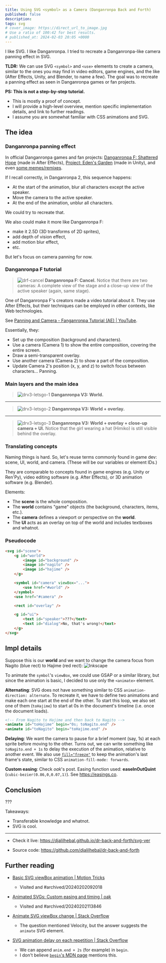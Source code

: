 ```yaml
---
title: Using SVG <symbol> as a Camera (Danganronpa Back and Forth)
published: false
description: 
tags: svg
# cover_image: https://direct_url_to_image.jpg
# Use a ratio of 100:42 for best results.
# published_at: 2024-02-03 20:05 +0000
---
```


I like SVG. I like Danganronpa. I tried to recreate a Danganronpa-like camera panning effect in SVG.

**TLDR:**
We can use SVG `<symbol>` and `<use>` elements to create a camera, similar to the ones you may find in video editors, game engines, and the like (After Effects, Unity, and Blender, to name a few).
The goal was to recreate a panning effect as seen in Danganronpa games or fan projects.

**PS: This is not a step-by-step tutorial.**
- This is mostly a proof of concept.
- I will provide a high-level overview, mention specific implementation details, and link to further readings.
- I assume you are somewhat familiar with CSS animations and SVG.


## The idea

### Danganronpa panning effect

In official Danganronpa games and fan projects:
[Danganronpa F: Shattered Hope][danganronpa-f-prologue] (made in After Effects),
[Project: Eden's Garden][eg-prologue-walkthrough] (made in Unity),
and even [some memes/remixes][objection-fun-danganronpa].

[danganronpa-f-prologue]: https://youtu.be/EGU4w5C_WKI?list=PLw3Hoj70YKZBdEBcpDKu8GiXG_WBVysrp&t=1398 "Danganronpa F: Shattered Hope - Prologue (Full) | YouTube"

[eg-prologue-walkthrough]: https://youtu.be/-U6aCDrH3NA?t=8581 "[No Commentary] Official Prologue Walkthrough Part 1 | Project: Eden's Garden | YouTube"
[objection-fun-danganronpa]: https://www.youtube.com/watch?v=wEQNIgRscCY "objection funk but it's danganronpa v3 (remix) | YouTube"

If I recall correctly, in Danganronpa 2, this sequence happens:
- At the start of the animation, blur all characters except the active speaker.
- Move the camera to the active speaker.
- At the end of the animation, unblur all characters.

We could try to recreate that.

We also could make it more like Danganronpa F:
- make it 2.5D (3D transforms of 2D sprites),
- add depth of vision effect,
- add motion blur effect,
- etc.

But let's focus on camera panning for now.

### Danganronpa F tutorial

> ![drf-cancel]
> **Danganronpa F: Cancel.**
> Notice that there are two cameras: A complete view of the stage and a close-up view of the active speaker (again, same stage).

[drf-cancel]: https://dev-to-uploads.s3.amazonaws.com/uploads/articles/6zekoamw03v89t9zl2x9.jpg

One of Danganronpa F's creators made a video tutorial about it.
They use After Effects, but their techniques can be employed in other contexts, like Web technologies.

See [Panning and Camera - Fanganronpa Tutorial (AE) | YouTube](https://www.youtube.com/watch?v=iOlk6GDzS8M).

Essentially, they:
- Set up the composition (background and characters).
- Use a camera (Camera 1) to show the entire composition, covering the entire screen.
- Draw a semi-transparent overlay.
- Use another camera (Camera 2) to show a part of the composition.
- Update Camera 2's position (x, y, and z) to switch focus between characters... Panning.

### Main layers and the main idea

> ![drv3-letsgo-1]
> **Danganronpa V3: World.**

---

> ![drv3-letsgo-2]
> **Danganronpa V3: World + overlay.**

---

> ![drv3-letsgo-3]
> **Danganronpa V3: World + overlay + close-up camera + UI.**
> Notice that the girl wearing a hat (Himiko) is still visible behind the overlay.

<!--
[drv3-letsgo-1]: ./drv3-letsgo-1.jpg
[drv3-letsgo-2]: ./drv3-letsgo-2.jpg
[drv3-letsgo-3]: ./drv3-letsgo-3.jpg
-->
[drv3-letsgo-1]: https://dev-to-uploads.s3.amazonaws.com/uploads/articles/x0gbiwfvfmzdp41omeej.jpg
[drv3-letsgo-2]: https://dev-to-uploads.s3.amazonaws.com/uploads/articles/agf9z42v0kn3khuf0pmy.jpg
[drv3-letsgo-3]: https://dev-to-uploads.s3.amazonaws.com/uploads/articles/t7xl71q4sh5wrrl4ztfn.jpg

### Translating concepts

Naming things is hard. So, let's reuse terms commonly found in game dev: scene, UI, world, and camera. (These will be our variables or element IDs.)

They are comparable to concepts found in game engines (e.g. Unity or Ren'Py), video editing software (e.g. After Effects), or 3D animation software (e.g. Blender).

Elements:
- The **scene** is the whole composition.
- The **world** contains "game" objects (the background, characters, items, etc.).
- The **camera** defines a viewport or perspective on the **world**.
- The **UI** acts as an overlay on top of the world and includes textboxes and whatnot.

### Pseudocode

```html
<svg id="scene">
    <g id="world">
        <image id="background" />
        <image id="nagito" />
        <image id="hajime" />
    </g>

    <symbol id="camera" viewBox="...">
        <use href="#world" />
    </symbol>
    <use href="#camera" />

    <rect id="overlay" />

    <g id="ui">
        <text id="speaker">???</text>
        <text id="dialog">No, that's wrong!</text>
    </g>
</svg>
```

## Impl details

Suppose this is our **world** and we want to change the camera focus from Nagito (blue rect) to Hajime (red rect):
![Inkscape](https://dev-to-uploads.s3.amazonaws.com/uploads/articles/weti2e5r6dmlmhhy77oy.jpg)

To animate the `symbol`'s `viewBox`, we could use GSAP or a similar library, but since the animation is basic, I decided to use only the `<animate>` element.

**Alternating**: SVG does not have something similar to CSS `animation-direction: alternate`. To recreate it, we have to define two animations and make each one start at the end of the other. To start this loop, we also set one of them (`toHajime`) to start at 0s in the document's timeline (i.e. once the document loads).
```html
<!-- From Nagito to Hajime and then back to Nagito -->
<animate id="toHajime" begin="0s; toNagito.end" />
<animate id="toNagito" begin="toHajime.end" />
```

**Delaying**: We want the camera to pause for a brief moment (say, 1s) at each sprite before moving to the other.
Turns out, we can write something like `toNagito.end + 1s` to delay the execution of the animation, relative to another event.
We also use [`fill="freeze"`][mdn-svg-fill] to keep the animation's last frame's state, similar to CSS `animation-fill-mode: forwards`.


[mdn-svg-fill]: https://developer.mozilla.org/en-US/docs/Web/SVG/Attribute/fill#animate "fill - SVG: Scalable Vector Graphics | MDN"

**Custom easing**: Check _oak_'s post.
Easing function used: **easeInOutQuint** (`cubic-bezier(0.86,0,0.07,1)`). See https://easings.co.


## Conclusion

???

Takeaways:
- Transferable knowledge and whatnot.
- SVG is cool.

---

- Check it live: https://djalilhebal.github.io/dr-back-and-forth/svg-ver

- Source code: https://github.com/djalilhebal/dr-back-and-forth


## Further reading

- [Basic SVG viewBox animation | Motion Tricks](https://www.motiontricks.com/basic-svg-viewbox-animation/)
    * Visited and #archived/20240202092018

- [Animated SVGs: Custom easing and timing | oak](https://oak.is/thinking/animated-svgs/)
    * Visited and #archived/20240202113846

- [Animate SVG viewBox change | Stack Overflow](https://stackoverflow.com/a/33821641)
    * The question mentioned Velocity, but the answer suggests the `animate` SVG element.

- [SVG animation delay on each repetition | Stack Overflow](https://stackoverflow.com/a/31690969)
    * We can append `anim.end + 2s` (for example) in `begin`.
    * I don't believe [`begin`'s MDN page][mdn-svg-begin] mentions this.

[mdn-svg-begin]: https://developer.mozilla.org/en-US/docs/Web/SVG/Attribute/begin "begin - SVG: Scalable Vector Graphics | MDN" 
